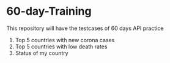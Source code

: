 # 60-day-Training
This repository will have the testcases of 60 days API practice

1. Top 5 countries with new corona cases 
2. Top 5 countries with low death rates
3. Status of my country
